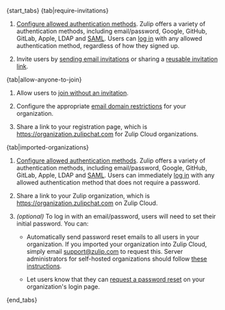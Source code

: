 {start_tabs}
{tab|require-invitations}

1. [Configure allowed authentication
   methods](/help/configure-authentication-methods). Zulip offers a variety of
   authentication methods, including email/password, Google, GitHub, GitLab,
   Apple, LDAP and [SAML](/help/saml-authentication). Users can [log
   in][logging-in] with any allowed authentication method, regardless of how
   they signed up.

1. Invite users by [sending email invitations][email-invitations] or
   sharing a [reusable invitation link][invitation-links].

{tab|allow-anyone-to-join}

1. Allow users to [join without an invitation][set-if-invitations-required].

1. Configure the appropriate [email domain restrictions][restrict-email-domain]
   for your organization.

1. Share a link to your registration page, which is
   https://organization.zulipchat.com for Zulip Cloud organizations.

{tab|imported-organizations}

1. [Configure allowed authentication
   methods](/help/configure-authentication-methods). Zulip offers a variety of
   authentication methods, including email/password, Google, GitHub, GitLab,
   Apple, LDAP and [SAML](/help/saml-authentication). Users can immediately [log
   in][logging-in] with any allowed authentication method that does not require
   a password.

1. Share a link to your Zulip organization, which is
   https://organization.zulipchat.com on Zulip Cloud.

1. *(optional)* To log in with an email/password, users will need to set their
   initial password. You can:

    - Automatically send password reset emails to all users in your
     organization. If you imported your organization into Zulip Cloud, simply
     email [support@zulip.com](mailto:support@zulip.com) to request this. Server
     administrators for self-hosted organizations should follow [these
     instructions](/help/import-from-slack#send-password-reset-emails-to-all-users).

    - Let users know that they can [request a password
     reset](/help/change-your-password#if-youve-forgotten-or-never-had-a-password)
     on your organization's login page.

{end_tabs}

[email-invitations]:/help/invite-new-users#send-email-invitations
[invitation-links]: /help/invite-new-users#create-a-reusable-invitation-link
[set-if-invitations-required]: /help/restrict-account-creation#set-whether-invitations-are-required-to-join
[restrict-email-domain]: /help/restrict-account-creation#configuring-email-domain-restrictions
[logging-in]: /help/logging-in

